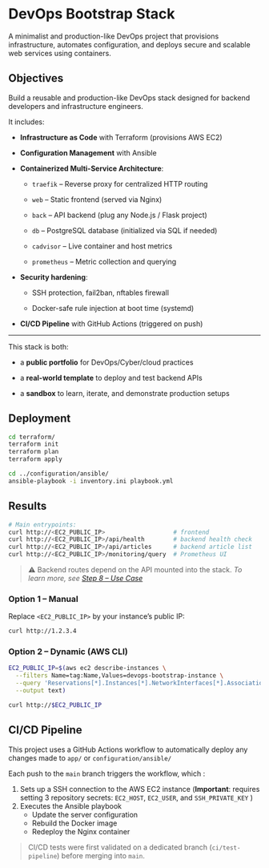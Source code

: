 # DevOps Bootstrap Stack

A minimalist and production-like DevOps project that provisions infrastructure, automates configuration, and deploys secure and scalable web services using containers.

## Objectives

Build a reusable and production-like DevOps stack designed for backend developers and infrastructure engineers.

It includes:

- **Infrastructure as Code** with Terraform (provisions AWS EC2)
    
- **Configuration Management** with Ansible
    
- **Containerized Multi-Service Architecture**:
    
    - `traefik` – Reverse proxy for centralized HTTP routing
        
    - `web` – Static frontend (served via Nginx)
        
    - `back` – API backend (plug any Node.js / Flask project)
        
    - `db` – PostgreSQL database (initialized via SQL if needed)
        
    - `cadvisor` – Live container and host metrics
        
    - `prometheus` – Metric collection and querying
        
- **Security hardening**:
    
    - SSH protection, fail2ban, nftables firewall
        
    - Docker-safe rule injection at boot time (systemd)
        
- **CI/CD Pipeline** with GitHub Actions (triggered on push)

***

This stack is both:

- a **public portfolio** for DevOps/Cyber/cloud practices
    
- a **real-world template** to deploy and test backend APIs
    
- a **sandbox** to learn, iterate, and demonstrate production setups

## Deployment

```bash
cd terraform/
terraform init
terraform plan
terraform apply

cd ../configuration/ansible/
ansible-playbook -i inventory.ini playbook.yml
```

## Results

```bash
# Main entrypoints:
curl http://<EC2_PUBLIC_IP>                   # frontend
curl http://<EC2_PUBLIC_IP>/api/health        # backend health check
curl http://<EC2_PUBLIC_IP>/api/articles      # backend article list
curl http://<EC2_PUBLIC_IP>/monitoring/query  # Prometheus UI
```

> ⚠️ Backend routes depend on the API mounted into the stack.
> *To learn more, see [Step 8 – Use Case](docs/08-use-case-api.md)*

### Option 1 – Manual

Replace `<EC2_PUBLIC_IP>` by your instance’s public IP:

```bash
curl http://1.2.3.4
```

### Option 2 – Dynamic (AWS CLI)

```bash
EC2_PUBLIC_IP=$(aws ec2 describe-instances \
  --filters Name=tag:Name,Values=devops-bootstrap-instance \
  --query 'Reservations[*].Instances[*].NetworkInterfaces[*].Association.PublicIp' \
  --output text)

curl http://$EC2_PUBLIC_IP
```


## CI/CD Pipeline

This project uses a GitHub Actions workflow to automatically deploy any changes made to `app/` or `configuration/ansible/`

Each push to the `main` branch triggers the workflow, which :

1. Sets up a SSH connection to the AWS EC2 instance (**Important**: requires setting 3 repository secrets: `EC2_HOST`, `EC2_USER`, and `SSH_PRIVATE_KEY` )
2. Executes the Ansible playbook
	- Update the server configuration
	- Rebuild the Docker image
	- Redeploy the Nginx container

> CI/CD tests were first validated on a dedicated branch (`ci/test-pipeline`) before merging into `main`.
